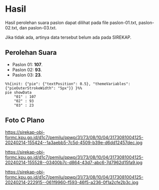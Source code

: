 # Hasil

Hasil perolehan suara paslon dapat dilihat pada file paslon-01.txt, paslon-02.txt, dan paslon-03.txt.

Jika tidak ada, artinya data tersebut belum ada pada SIREKAP.

## Perolehan Suara

 * Paslon 01: **107**.
 * Paslon 02: **93**.
 * Paslon 03: **23**.

```mermaid
%%{init: {"pie": {"textPosition": 0.5}, "themeVariables": {"pieOuterStrokeWidth": "5px"}} }%%
pie showData
    "01" : 107
    "02" : 93
    "03" : 23
```
## Foto C Plano

https://sirekap-obj-formc.kpu.go.id/d1c7/pemilu/ppwp/31/73/08/10/04/3173081004125-20240214-155424--1a3aebb5-7c5d-4509-b39e-d6dd12457dec.jpg

https://sirekap-obj-formc.kpu.go.id/d1c7/pemilu/ppwp/31/73/08/10/04/3173081004125-20240214-155528--03400b7c-d864-43d7-abc6-7d7962d15fa9.jpg

https://sirekap-obj-formc.kpu.go.id/d1c7/pemilu/ppwp/31/73/08/10/04/3173081004125-20240214-222915--061f9960-f593-46f5-a236-0f1a2cfe2b3c.jpg
